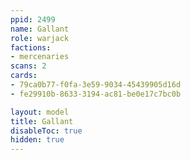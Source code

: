 ```yaml
---
ppid: 2499
name: Gallant
role: warjack
factions:
- mercenaries
scans: 2
cards:
- 79ca0b77-f0fa-3e59-9034-45439905d16d
- fe29910b-8633-3194-ac81-be0e17c7bc0b

layout: model
title: Gallant
disableToc: true
hidden: true
---
```

